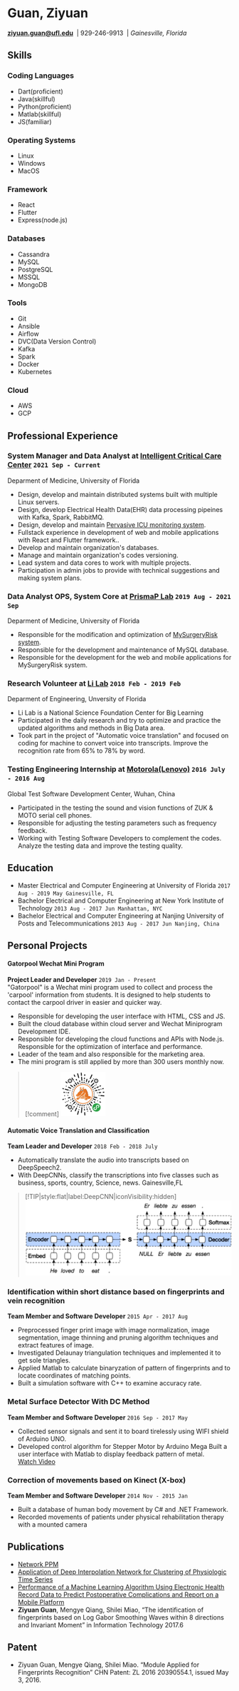 # Guan, Ziyuan

**[ziyuan.guan@ufl.edu](mailto:ziyuan.guan@ufl.edu)**&nbsp;&nbsp;| 929-246-9913&nbsp;&nbsp;|
*Gainesville, Florida*

## Skills 

<!-- tabs:start -->
### ****Coding Languages****
* Dart(proficient)
* Java(skillful)
* Python(proficient)
* Matlab(skillful)
* JS(familiar)

### ****Operating Systems****
* Linux
* Windows
* MacOS

### ****Framework****
* React
* Flutter
* Express(node.js)

### ****Databases****
* Cassandra
* MySQL
* PostgreSQL
* MSSQL
* MongoDB

### ****Tools****
* Git
* Ansible
* Airflow
* DVC(Data Version Control)
* Kafka
* Spark
* Docker
* Kubernetes

### ****Cloud****
* AWS
* GCP

<!-- tabs:end -->

## Professional Experience

### System Manager and Data Analyst at&nbsp;[Intelligent Critical Care Center](https://ic3.center.ufl.edu)&nbsp;`2021 Sep - Current`
Deparment of Medicine, University of Florida</br>

* Design, develop and maintain distributed systems built with multiple Linux servers.
* Design, develop Electrical Health Data(EHR) data processing pipeines with Kafka, Spark, RabbitMQ.
* Design, develop and maintain [Pervasive ICU monitoring system](https://reporter.nih.gov/search/LmFxLzE6dkWDzqgiWD4p8g/project-details/10178157).
* Fullstack experience in development of web and mobile applications with React and Flutter framework..
* Develop and maintain organization's databases.
* Manage and maintain organization's codes versioning.
* Lead system and data cores to work with multiple projects.
* Participation in admin jobs to provide with technical suggestions and making system plans.

### Data Analyst OPS, System Core at&nbsp;[PrismaP Lab](https://prismap.medicine.ufl.edu/)&nbsp;`2019 Aug - 2021 Sep`
Deparment of Medicine, University of Florida</br>

* Responsible for the modification and optimization of [MySurgeryRisk system](https://www.altmetric.com/details/33820212).
* Responsible for the development and maintenance of MySQL database.
* Responsible for the development for the web and mobile applications for MySurgeryRisk system.

### Research Volunteer at&nbsp;<u>Li Lab</u>&nbsp;`2018 Feb - 2019 Feb`
Deparment of Engineering, Unversity of Florida</br>

* Li Lab is a National Science Foundation Center for Big Learning
* Participated in the daily research and try to optimize and practice the updated algorithms and methods in Big Data area.
* Took part in the project of "Automatic voice translation" and focused on coding for machine to convert voice into transcripts. Improve the recognition rate from 65% to 78% by word.

### Testing Engineering Internship at&nbsp;[Motorola(Lenovo)](https://www.linkedin.com/company/lenovo)&nbsp;`2016 July - 2016 Aug`
Global Test Software Development Center, Wuhan, China</br>

* Participated in the testing the sound and vision functions of ZUK & MOTO serial cell phones. 
* Responsible for adjusting the testing parameters such as frequency feedback.
* Working with Testing Software Developers to complement the codes. Analyze the testing data and improve the testing quality.


## Education

- Master Electrical and Computer Engineering at University of Florida  `2017 Aug - 2019 May Gainesville, FL`
- Bachelor Electrical and Computer Engineering at New York Institute of Technology `2013 Aug - 2017 Jun Manhattan, NYC`
- Bachelor Electrical and Computer Engineering at Nanjing University of Posts and Telecommunications `2013 Aug - 2017 Jun Nanjing, China`


## Personal Projects

<!-- tabs:start -->
#### ****Gatorpool Wechat Mini Program****
**Project Leader and Developer** `2019 Jan - Present` </br> 
"Gatorpool" is a Wechat mini program used to collect and process the 'carpool' information from students. It is designed to help students to contact the carpool driver in easier and quicker way.
* Responsible for developing the user interface with HTML, CSS and JS. 
* Built the cloud database within cloud server and Wechat Miniprogram Development IDE.
* Responsible for developing the cloud functions and APIs with Node.js. Responsible for the optimization of interface and performance.
* Leader of the team and also responsible for the marketing area.
* The mini program is still applied by more than 300 users monthly now.

>[!comment] 
>![](/assets/carpool_100.png)

#### ****Automatic Voice Translation and Classification****
**Team Leader and Developer** `2018 Feb - 2018 July` </br>
* Automatically translate the audio into transcripts based on DeepSpeech2.
* With DeepCNNs, classify the transcriptions into five classes such as business, sports, country, Science, news.
Gainesville,FL
>[!TIP|style:flat|label:DeepCNN|iconVisibility:hidden]
> ![](/assets/seq2seq.png)
<!-- tabs:end -->

### **Identification within short distance based on fingerprints and vein recognition**
**Team Member and Software Developer** `2015 Apr - 2017 Aug`</br>
* Preprocessed finger print image with image normalization, image segmentation, image thinning and pruning algorithm techniques and extract features of image.
* Investigated Delaunay triangulation techniques and implemented it to get sole triangles.
* Applied Matlab to calculate binaryzation of pattern of fingerprints and to locate coordinates of matching points.
* Built a simulation software with C++ to examine accuracy rate.


### **Metal Surface Detector With DC Method**
**Team Member and Software Developer** `2016 Sep - 2017 May`</br>
* Collected sensor signals and sent it to board tirelessly using WIFI shield of Arduino UNO.
* Developed control algorithm for Stepper Motor by Arduino Mega Built a user interface with Matlab to display feedback pattern of metal.</br>
[Watch Video](https://youtu.be/kUDTX426S4c)

### **Correction of movements based on Kinect (X-box)**
**Team Member and Software Developer** `2014 Nov - 2015 Jan`</br>
* Built a database of human body movement by C# and .NET Framework.
* Recorded movements of patients under physical rehabilitation therapy with a mounted camera


## Publications
* [Network PPM](https://ps-vascular.ch/wp-content/uploads/2022/05/20220521-Surgery-Performance-of-a-Machine-Learning-Algorithm-Using-Electronic-Health-Record-Data-to-Predict-Postoperative-Complications-and-Report-on-a-Mobile-Platform.pdf)
* [Application of Deep Interpolation Network for Clustering of Physiologic Time Series](https://arxiv.org/abs/2004.13066)
* [Performance of a Machine Learning Algorithm Using Electronic Health Record Data to Predict Postoperative Complications and Report on a Mobile Platform](https://jamanetwork.com/journals/jamanetworkopen/article-abstract/2792367)
* **Ziyuan Guan**, Mengye Qiang, Shilei Miao, “The identification of fingerprints based on Log Gabor Smoothing Waves within 8 directions and Invariant Moment” in Information Technology 2017.6


## Patent

* Ziyuan Guan, Mengye Qiang, Shilei Miao. “Module Applied for Fingerprints Recognition” CHN Patent: ZL 2016 20390554.1, issued May 3, 2016.
